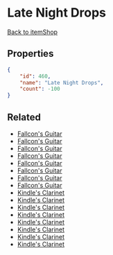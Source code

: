 # Late Night Drops

<no description available>

[Back to itemShop](../item-shops.md)

## Properties

```json
{
    "id": 460,
    "name": "Late Night Drops",
    "count": -100
}
```

## Related

- [Fallcon's Guitar](../items/14531-fallcon-s-guitar.md)
- [Fallcon's Guitar](../items/14532-fallcon-s-guitar.md)
- [Fallcon's Guitar](../items/14533-fallcon-s-guitar.md)
- [Fallcon's Guitar](../items/14534-fallcon-s-guitar.md)
- [Fallcon's Guitar](../items/14535-fallcon-s-guitar.md)
- [Fallcon's Guitar](../items/14536-fallcon-s-guitar.md)
- [Fallcon's Guitar](../items/14537-fallcon-s-guitar.md)
- [Fallcon's Guitar](../items/14538-fallcon-s-guitar.md)
- [Kindle's Clarinet](../items/14539-kindle-s-clarinet.md)
- [Kindle's Clarinet](../items/14540-kindle-s-clarinet.md)
- [Kindle's Clarinet](../items/14541-kindle-s-clarinet.md)
- [Kindle's Clarinet](../items/14542-kindle-s-clarinet.md)
- [Kindle's Clarinet](../items/14543-kindle-s-clarinet.md)
- [Kindle's Clarinet](../items/14544-kindle-s-clarinet.md)
- [Kindle's Clarinet](../items/14545-kindle-s-clarinet.md)
- [Kindle's Clarinet](../items/14546-kindle-s-clarinet.md)

